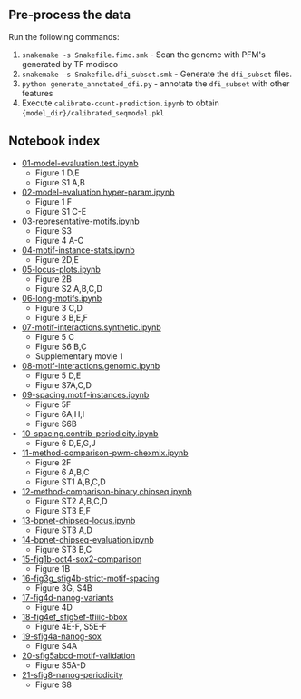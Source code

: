 ## Pre-process the data

Run the following commands:

1. `snakemake -s Snakefile.fimo.smk` - Scan the genome with PFM's generated by TF modisco
1. `snakemake -s Snakefile.dfi_subset.smk` - Generate the `dfi_subset` files.
1. `python generate_annotated_dfi.py` - annotate the `dfi_subset` with other features
1. Execute `calibrate-count-prediction.ipynb` to obtain `{model_dir}/calibrated_seqmodel.pkl`

## Notebook index

- [01-model-evaluation.test.ipynb](01-model-evaluation.test.ipynb)
  - Figure 1 D,E
  - Figure S1 A,B
- [02-model-evaluation.hyper-param.ipynb](02-model-evaluation.hyper-param.ipynb)
  - Figure 1 F
  - Figure S1 C-E
- [03-representative-motifs.ipynb](03-representative-motifs.ipynb)
  - Figure S3
  - Figure 4 A-C
- [04-motif-instance-stats.ipynb](04-motif-instance-stats.ipynb)
  - Figure 2D,E
- [05-locus-plots.ipynb](05-locus-plots.ipynb)
  - Figure 2B
  - Figure S2 A,B,C,D
- [06-long-motifs.ipynb](06-long-motifs.ipynb)
  - Figure 3 C,D
  - Figure 3 B,E,F
- [07-motif-interactions.synthetic.ipynb](07--motif-interactions.synthetic.ipynb)
  - Figure 5 C
  - Figure S6 B,C
  - Supplementary movie 1
- [08-motif-interactions.genomic.ipynb](08-motif-interactions.genomic.ipynb)
  - Figure 5 D,E
  - Figure S7A,C,D
- [09-spacing.motif-instances.ipynb](09-spacing.motif-instances.ipynb)
  - Figure 5F
  - Figure 6A,H,I
  - Figure S6B
- [10-spacing.contrib-periodicity.ipynb](10-spacing.contrib-periodicity.ipynb)
  - Figure 6 D,E,G,J
- [11-method-comparison-pwm-chexmix.ipynb](11-method-comparison-pwm-chexmix.ipynb)
  - Figure 2F
  - Figure 6 A,B,C
  - Figure ST1 A,B,C,D
- [12-method-comparison-binary,chipseq.ipynb](12-method-comparison-binary,chipseq.ipynb)
  - Figure ST2 A,B,C,D
  - Figure ST3 E,F
- [13-bpnet-chipseq-locus.ipynb](13-bpnet-chipseq-locus.ipynb)
  - Figure ST3 A,D
- [14-bpnet-chipseq-evaluation.ipynb](14-bpnet-chipseq-evaluation.ipynb)  
  - Figure ST3 B,C
- [15-fig1b-oct4-sox2-comparison](15-fig1b-oct4-sox2-comparison.Rmd)
  - Figure 1B
- [16-fig3g_sfig4b-strict-motif-spacing](16-fig3g_sfig4b-strict-motif-spacing.Rmd)
  - Figure 3G, S4B
- [17-fig4d-nanog-variants](17-fig4d-nanog-variants.Rmd)
  - Figure 4D
- [18-fig4ef_sfig5ef-tfiiic-bbox](18-fig4ef_sfig5ef-tfiiic-bbox.Rmd)
  - Figure 4E-F, S5E-F
- [19-sfig4a-nanog-sox](19-sfig4a-nanog-sox.Rmd)
  - Figure S4A
- [20-sfig5abcd-motif-validation](20-sfig5abcd-motif-validation.Rmd)
  - Figure S5A-D
- [21-sfig8-nanog-periodicity](21-sfig8-nanog-periodicity.py)
  - Figure S8

